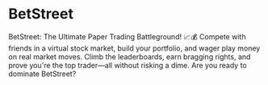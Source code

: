 # BetStreet
BetStreet: The Ultimate Paper Trading Battleground! 📈💰 Compete with friends in a virtual stock market, build your portfolio, and wager play money on real market moves. Climb the leaderboards, earn bragging rights, and prove you're the top trader—all without risking a dime. Are you ready to dominate BetStreet?
